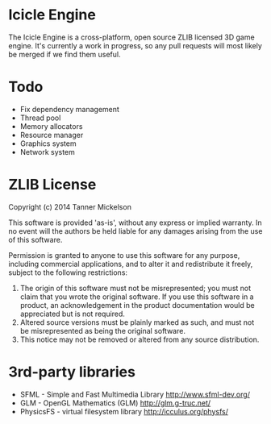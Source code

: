 # Icicle Engine
The Icicle Engine is a cross-platform, open source ZLIB licensed 3D game engine.
It's currently a work in progress, so any pull requests will most likely be merged if we find them useful.

# Todo
* Fix dependency management
* Thread pool
* Memory allocators
* Resource manager
* Graphics system
* Network system

# ZLIB License
Copyright (c) 2014 Tanner Mickelson

This software is provided 'as-is', without any express or implied
warranty. In no event will the authors be held liable for any damages
arising from the use of this software.

Permission is granted to anyone to use this software for any purpose,
including commercial applications, and to alter it and redistribute it
freely, subject to the following restrictions:

1. The origin of this software must not be misrepresented; you must not
   claim that you wrote the original software. If you use this software
   in a product, an acknowledgement in the product documentation would be
   appreciated but is not required.
2. Altered source versions must be plainly marked as such, and must not be
   misrepresented as being the original software.
3. This notice may not be removed or altered from any source distribution.

# 3rd-party libraries
* SFML - Simple and Fast Multimedia Library http://www.sfml-dev.org/
* GLM - OpenGL Mathematics (GLM) http://glm.g-truc.net/
* PhysicsFS - virtual filesystem library http://icculus.org/physfs/